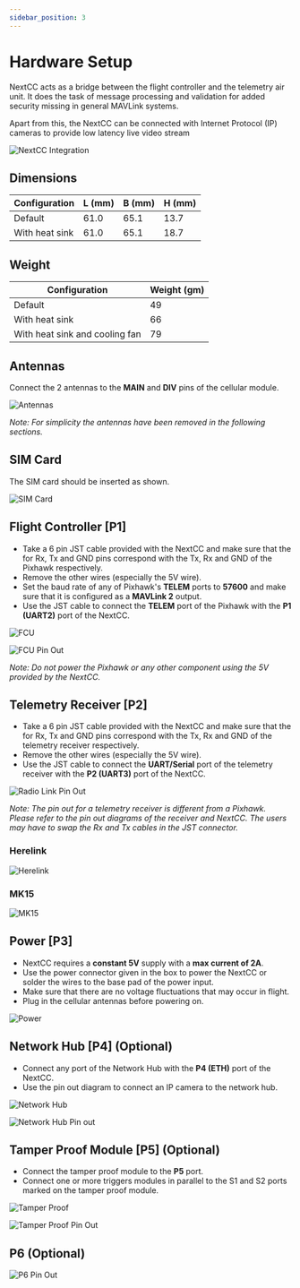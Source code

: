 ```yaml
---
sidebar_position: 3
---
```


# Hardware Setup

NextCC acts as a bridge between the flight controller and the telemetry air unit. It does the task of message processing
and validation for added security missing in general MAVLink systems.

Apart from this, the NextCC can be connected with Internet Protocol (IP) cameras to provide low latency live video
stream

![NextCC Integration](./img/hardware-setup-intro.jpg)

## Dimensions

| **Configuration** | **L (mm)** | **B (mm)** | **H (mm)** |
|-------------------|------------|------------|------------|
| Default           | 61.0       | 65.1       | 13.7       |
| With heat sink    | 61.0       | 65.1       | 18.7       |

## Weight

| **Configuration**               | **Weight (gm)** |
|---------------------------------|-----------------|
| Default                         | 49              |
| With heat sink                  | 66              |
| With heat sink and cooling fan  | 79              |

## Antennas

Connect the 2 antennas to the **MAIN** and **DIV** pins of the cellular module.

![Antennas](./img/hardware-setup-antennas.png)

*Note: For simplicity the antennas have been removed in the following sections.*

## SIM Card

The SIM card should be inserted as shown.

![SIM Card](./img/hardware-setup-sim.png)

## Flight Controller \[P1\]

- Take a 6 pin JST cable provided with the NextCC and make sure that the for Rx, Tx and GND pins correspond with the Tx,
  Rx and GND of the Pixhawk respectively.
- Remove the other wires (especially the 5V wire).
- Set the baud rate of any of Pixhawk's **TELEM** ports to **57600** and make sure that it is configured as a
  **MAVLink 2** output.
- Use the JST cable to connect the **TELEM** port of the Pixhawk with the **P1 (UART2)** port of the NextCC.

![FCU](./img/hardware-setup-fcu.png)

![FCU Pin Out](./img/hardware-setup-fcu-pin-out.png)

*Note: Do not power the Pixhawk or any other component using the 5V provided by the NextCC.*

## Telemetry Receiver \[P2\]

- Take a 6 pin JST cable provided with the NextCC and make sure that the for Rx, Tx and GND pins correspond with the Tx,
  Rx and GND of the telemetry receiver respectively.
- Remove the other wires (especially the 5V wire).
- Use the JST cable to connect the **UART/Serial** port of the telemetry receiver with the **P2 (UART3)** port of the
  NextCC.


![Radio Link Pin Out](./img/hardware-setup-telem-rec-pin-out.png)

*Note: The pin out for a telemetry receiver is different from a Pixhawk. Please refer to the pin out diagrams of the*
*receiver and NextCC. The users may have to swap the Rx and Tx cables in the JST connector.*

### Herelink

![Herelink](./img/hardware-setup-telem-rec-herelink.png)

### MK15

![MK15](./img/hardware-setup-telem-rec-mk15.png)

## Power \[P3\]

- NextCC requires a **constant 5V** supply with a **max current of 2A**.
- Use the power connector given in the box to power the NextCC or solder the wires to the base pad of the power input.
- Make sure that there are no voltage fluctuations that may occur in flight.
- Plug in the cellular antennas before powering on​.

![Power](./img/hardware-setup-power.png)

## Network Hub \[P4\] (Optional)

- Connect any port of the Network Hub with the **P4 (ETH)** port of the NextCC.
- Use the pin out diagram to connect an IP camera to the network hub.

![Network Hub](./img/hardware-setup-ethernet.png)

![Network Hub Pin out](./img/hardware-setup-ethernet-pin-out.png)

## Tamper Proof Module \[P5\] (Optional)

- Connect the tamper proof module to the **P5** port.
- Connect one or more triggers modules in parallel to the S1 and S2 ports marked on the tamper proof module.

![Tamper Proof](./img/hardware-setup-tamper-proof.png)

![Tamper Proof Pin Out](./img/hardware-setup-tamper-proof-pin-out.jpg)

## P6 (Optional)

![P6 Pin Out](./img/hardware-setup-p6-pin-out.jpg)
